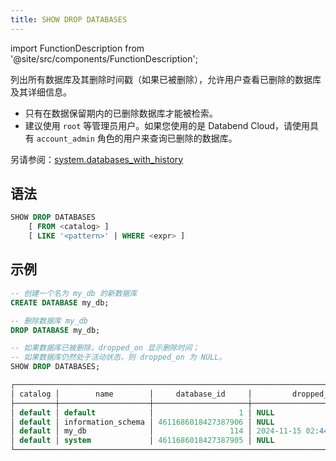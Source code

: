 ```yaml
---
title: SHOW DROP DATABASES
---
```

import FunctionDescription from '@site/src/components/FunctionDescription';

<FunctionDescription description="Introduced or updated: v1.2.658"/>

列出所有数据库及其删除时间戳（如果已被删除），允许用户查看已删除的数据库及其详细信息。

- 只有在数据保留期内的已删除数据库才能被检索。
- 建议使用 `root` 等管理员用户。如果您使用的是 Databend Cloud，请使用具有 `account_admin` 角色的用户来查询已删除的数据库。

另请参阅：[system.databases_with_history](../../../00-sql-reference/31-system-tables/system-databases-with-history.md)

## 语法

```sql
SHOW DROP DATABASES 
    [ FROM <catalog> ]
    [ LIKE '<pattern>' | WHERE <expr> ]
```

## 示例

```sql
-- 创建一个名为 my_db 的新数据库
CREATE DATABASE my_db;

-- 删除数据库 my_db
DROP DATABASE my_db;

-- 如果数据库已被删除，dropped_on 显示删除时间；
-- 如果数据库仍然处于活动状态，则 dropped_on 为 NULL。
SHOW DROP DATABASES;

┌─────────────────────────────────────────────────────────────────────────────────┐
│ catalog │        name        │     database_id     │         dropped_on         │
├─────────┼────────────────────┼─────────────────────┼────────────────────────────┤
│ default │ default            │                   1 │ NULL                       │
│ default │ information_schema │ 4611686018427387906 │ NULL                       │
│ default │ my_db              │                 114 │ 2024-11-15 02:44:46.207120 │
│ default │ system             │ 4611686018427387905 │ NULL                       │
└─────────────────────────────────────────────────────────────────────────────────┘
```